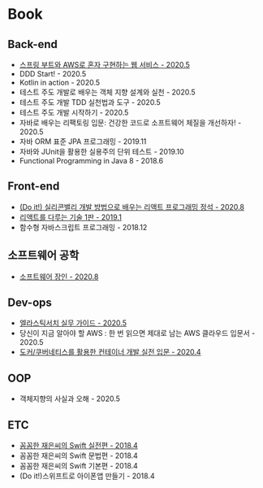 # Book

## Back-end

- [스프링 부트와 AWS로 혼자 구현하는 웹 서비스 - 2020.5](https://github.com/seolys/springboot-web)
- DDD Start! - 2020.5
- Kotlin in action - 2020.5
- 테스트 주도 개발로 배우는 객체 지향 설계와 실천 - 2020.5
- 테스트 주도 개발 TDD 실천법과 도구 - 2020.5
- 테스트 주도 개발 시작하기 - 2020.5
- 자바로 배우는 리팩토링 입문: 건강한 코드로 소프트웨어 체질을 개선하자! - 2020.5
- 자바 ORM 표준 JPA 프로그래밍 - 2019.11
- 자바와 JUnit을 활용한 실용주의 단위 테스트 - 2019.10
- Functional Programming in Java 8 - 2018.6

## Front-end

- [(Do it!) 실리콘밸리 개발 방법으로 배우는 리액트 프로그래밍 정석 - 2020.8](https://github.com/seolys/react-do-it-study)
- [리액트를 다루는 기술 1판 - 2019.1](https://github.com/seolys/react-blog)
- 함수형 자바스크립트 프로그래밍 - 2018.12

## 소프트웨어 공학

- [소프트웨어 장인 - 2020.8](./contents/mind/software_craftsman.md)

## Dev-ops

- [엘라스틱서치 실무 가이드 - 2020.5](https://github.com/seolys/springboot-postit)
- 당신이 지금 알아야 할 AWS : 한 번 읽으면 제대로 남는 AWS 클라우드 입문서 - 2020.5
- [도커/쿠버네티스를 활용한 컨테이너 개발 실전 입문 - 2020.4](https://github.com/seolys/springboot-k8s-deploy-test)

## OOP

- 객체지향의 사실과 오해 - 2020.5

## ETC

- [꼼꼼한 재은씨의 Swift 실전편 - 2018.4](https://github.com/seolys/swift-air-weather-forecast)
- 꼼꼼한 재은씨의 Swift 문법편 - 2018.4
- 꼼꼼한 재은씨의 Swift 기본편 - 2018.4
- (Do it!)스위프트로 아이폰앱 만들기 - 2018.4
